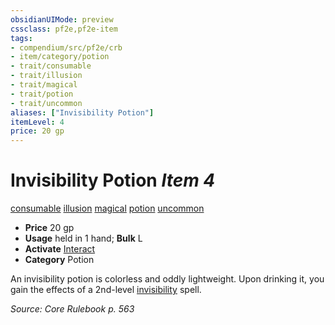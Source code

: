 ```yaml
---
obsidianUIMode: preview
cssclass: pf2e,pf2e-item
tags:
- compendium/src/pf2e/crb
- item/category/potion
- trait/consumable
- trait/illusion
- trait/magical
- trait/potion
- trait/uncommon
aliases: ["Invisibility Potion"]
itemLevel: 4
price: 20 gp
---
```

# Invisibility Potion *Item 4*  
[consumable](../../../rules/traits/consumable.md)  [illusion](../../../rules/traits/illusion.md)  [magical](../../../rules/traits/magical.md)  [potion](../../../rules/traits/potion.md)  [uncommon](../../../rules/traits/uncommon.md)  

- **Price** 20 gp
- **Usage** held in 1 hand; **Bulk** L
- **Activate** [Interact](../../../rules/actions/interact.md)
- **Category** Potion

An invisibility potion is colorless and oddly lightweight. Upon drinking it, you gain the effects of a 2nd-level [invisibility](../../spells/invisibility.md) spell.

*Source: Core Rulebook p. 563*